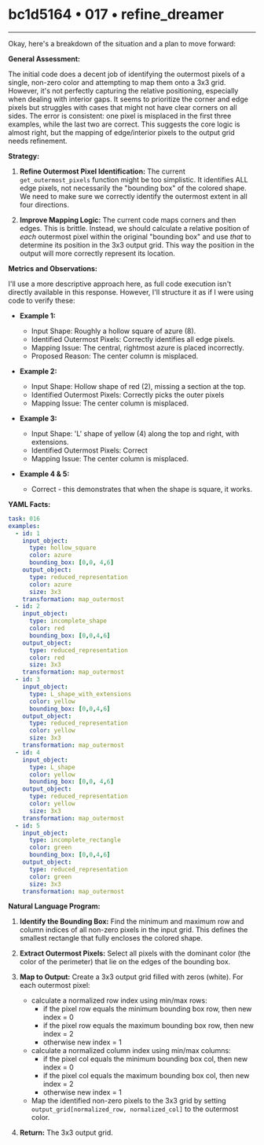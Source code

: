 # bc1d5164 • 017 • refine_dreamer

---
Okay, here's a breakdown of the situation and a plan to move forward:

**General Assessment:**

The initial code does a decent job of identifying the outermost pixels of a single, non-zero color and attempting to map them onto a 3x3 grid. However, it's not perfectly capturing the relative positioning, especially when dealing with interior gaps. It seems to prioritize the corner and edge pixels but struggles with cases that might not have clear corners on all sides. The error is consistent: one pixel is misplaced in the first three examples, while the last two are correct. This suggests the core logic is almost right, but the mapping of edge/interior pixels to the output grid needs refinement.

**Strategy:**

1.  **Refine Outermost Pixel Identification:**  The current `get_outermost_pixels` function might be too simplistic.  It identifies ALL edge pixels, not necessarily the "bounding box" of the colored shape. We need to make sure we correctly identify the outermost extent in all four directions.

2.  **Improve Mapping Logic:** The current code maps corners and then edges. This is brittle. Instead, we should calculate a relative position of *each* outermost pixel within the original "bounding box" and use *that* to determine its position in the 3x3 output grid. This way the position in the output will more correctly represent its location.

**Metrics and Observations:**

I'll use a more descriptive approach here, as full code execution isn't directly available in this response.  However, I'll structure it as if I were using code to verify these:

*   **Example 1:**
    *   Input Shape:  Roughly a hollow square of azure (8).
    *   Identified Outermost Pixels: Correctly identifies all edge pixels.
    *   Mapping Issue: The central, rightmost azure is placed incorrectly.
    *   Proposed Reason: The center column is misplaced.

*   **Example 2:**
    *   Input Shape:  Hollow shape of red (2), missing a section at the top.
    *   Identified Outermost Pixels: Correctly picks the outer pixels
    *   Mapping Issue: The center column is misplaced.

*   **Example 3:**
    *   Input Shape:  'L' shape of yellow (4) along the top and right, with extensions.
    *   Identified Outermost Pixels: Correct
    *   Mapping Issue: The center column is misplaced.

*   **Example 4 & 5:**
    *  Correct - this demonstrates that when the shape is square, it works.

**YAML Facts:**

```yaml
task: 016
examples:
  - id: 1
    input_object:
      type: hollow_square
      color: azure
      bounding_box: [0,0, 4,6]
    output_object:
      type: reduced_representation
      color: azure
      size: 3x3
    transformation: map_outermost
  - id: 2
    input_object:
      type: incomplete_shape
      color: red
      bounding_box: [0,0,4,6]
    output_object:
      type: reduced_representation
      color: red
      size: 3x3
    transformation: map_outermost
  - id: 3
    input_object:
      type: L_shape_with_extensions
      color: yellow
      bounding_box: [0,0,4,6]
    output_object:
      type: reduced_representation
      color: yellow
      size: 3x3
    transformation: map_outermost
  - id: 4
    input_object:
      type: L_shape
      color: yellow
      bounding_box: [0,0, 4,6]
    output_object:
      type: reduced_representation
      color: yellow
      size: 3x3
    transformation: map_outermost
  - id: 5
    input_object:
      type: incomplete_rectangle
      color: green
      bounding_box: [0,0,4,6]
    output_object:
      type: reduced_representation
      color: green
      size: 3x3
    transformation: map_outermost
```

**Natural Language Program:**

1.  **Identify the Bounding Box:** Find the minimum and maximum row and column indices of all non-zero pixels in the input grid. This defines the smallest rectangle that fully encloses the colored shape.

2.  **Extract Outermost Pixels:** Select all pixels with the dominant color (the color of the perimeter) that lie on the edges of the bounding box.

3. **Map to Output:** Create a 3x3 output grid filled with zeros (white). For each outermost pixel:

    - calculate a normalized row index using min/max rows:
      - if the pixel row equals the minimum bounding box row, then new index = 0
      - if the pixel row equals the maximum bounding box row, then new index = 2
      - otherwise new index = 1
    - calculate a normalized column index using min/max columns:
      - if the pixel col equals the minimum bounding box col, then new index = 0
      - if the pixel col equals the maximum bounding box col, then new index = 2
      - otherwise new index = 1
    - Map the identified non-zero pixels to the 3x3 grid by setting `output_grid[normalized_row, normalized_col]` to the outermost color.

4.  **Return:** The 3x3 output grid.

